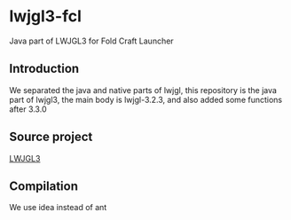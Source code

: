 # lwjgl3-fcl
 Java part of LWJGL3 for Fold Craft Launcher

## Introduction
 We separated the java and native parts of lwjgl, this repository is the java part of lwjgl3, the main body is lwjgl-3.2.3, and also added some functions after 3.3.0

## Source project
 [LWJGL3](https://github.com/LWJGL/lwjgl3)

## Compilation
 We use idea instead of ant
